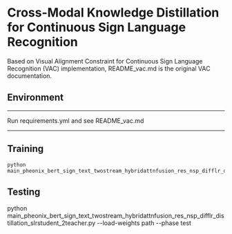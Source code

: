 # Cross-Modal Knowledge Distillation for Continuous Sign Language Recognition


Based on Visual Alignment Constraint for Continuous Sign Language Recognition (VAC) implementation, README_vac.md is the original VAC documentation.

## Environment
---
Run requirements.yml and see README_vac.md



---
## Training


    python main_pheonix_bert_sign_text_twostream_hybridattnfusion_res_nsp_difflr_distillation_slrstudent_2teacher.py

## Testing

   python main_pheonix_bert_sign_text_twostream_hybridattnfusion_res_nsp_difflr_distillation_slrstudent_2teacher.py --load-weights path --phase test



    

